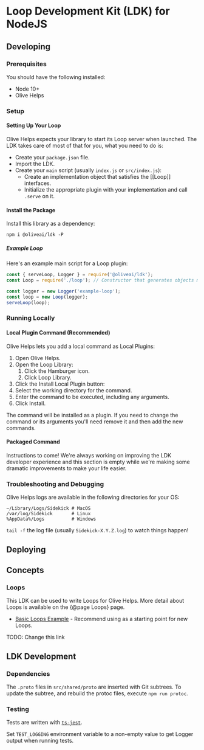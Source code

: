 # Loop Development Kit (LDK) for NodeJS

## Developing

### Prerequisites

You should have the following installed:

- Node 10+
- Olive Helps

### Setup

#### Setting Up Your Loop

Olive Helps expects your library to start its Loop server when launched. The LDK takes care of most of that for you, what you need to do is:

- Create your `package.json` file.
- Import the LDK.
- Create your `main` script (usually `index.js` or `src/index.js`):
    - Create an implementation object that satisfies the [[Loop]] interfaces.
    - Initialize the appropriate plugin with your implementation and call `.serve` on it.

#### Install the Package

Install this library as a dependency:

```shell
npm i @oliveai/ldk -P
```

##### Example Loop

Here's an example main script for a Loop plugin:

```javascript
const { serveLoop, Logger } = require('@oliveai/ldk');
const Loop = require('./loop'); // Constructor that generates objects meeting the Loop interface.

const logger = new Logger('example-loop');
const loop = new Loop(logger);
serveLoop(loop);
```

### Running Locally

#### Local Plugin Command (Recommended)

Olive Helps lets you add a local command as Local Plugins:

1. Open Olive Helps.
2. Open the Loop Library:
    1. Click the Hamburger icon.
    2. Click Loop Library.
3. Click the Install Local Plugin button:
4. Select the working directory for the command.
5. Enter the command to be executed, including any arguments.
6. Click Install.

The command will be installed as a plugin. If you need to change the command or its arguments you'll need remove it and then add the new commands.

#### Packaged Command

Instructions to come! We're always working on improving the LDK developer experience and this section is empty while we're making some dramatic improvements to make your life easier.

### Troubleshooting and Debugging

Olive Helps logs are available in the following directories for your OS:

```shell
~/Library/Logs/Sidekick # MacOS
/var/log/Sidekick       # Linux
%AppData%/Logs          # Windows
```

`tail -f` the log file (usually `Sidekick-X.Y.Z.log`) to watch things happen!

## Deploying

## Concepts

### Loops

This LDK can be used to write Loops for Olive Helps. More detail about Loops is available on the {@page Loops} page.

- [Basic Loops Example](https://github.com/open-olive/sidekick-controller-examplenode) - Recommend using as a starting point for new Loops.

TODO: Change this link

## LDK Development

### Dependencies

The `.proto` files in `src/shared/proto` are inserted with Git subtrees. To update the subtree, and rebuild the protoc files, execute `npm run protoc`.

### Testing

Tests are written with [`ts-jest`](https://kulshekhar.github.io/ts-jest/).

Set `TEST_LOGGING` environment variable to a non-empty value to get Logger output when running tests.